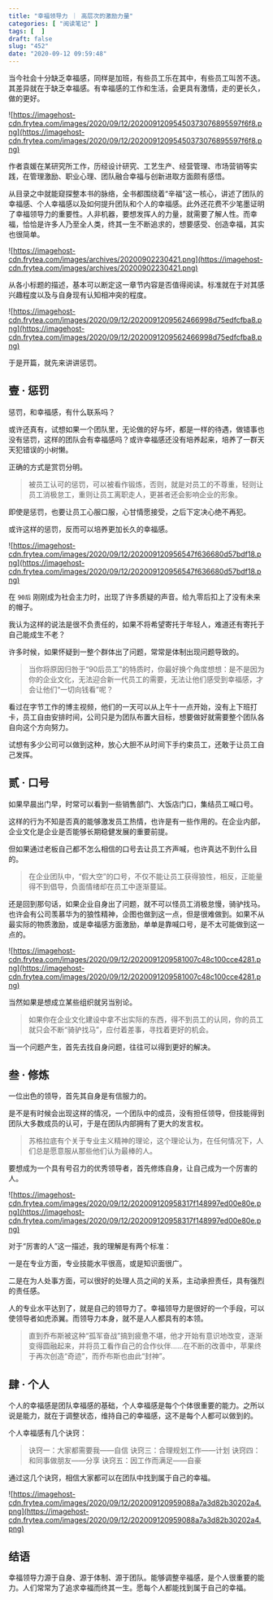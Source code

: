 ```yaml
---
title: "幸福领导力 ｜ 高层次的激励力量"
categories: [ "阅读笔记" ]
tags: [  ]
draft: false
slug: "452"
date: "2020-09-12 09:59:48"
---
```


当今社会十分缺乏幸福感，同样是加班，有些员工乐在其中，有些员工叫苦不迭。其差异就在于缺乏幸福感。有幸福感的工作和生活，会更具有激情，走的更长久，做的更好。

![https://imagehost-cdn.frytea.com/images/2020/09/12/20200912095450373076895597f6f8.png](https://imagehost-cdn.frytea.com/images/2020/09/12/20200912095450373076895597f6f8.png)

作者袁媛在某研究所工作，历经设计研究、工艺生产、经营管理、市场营销等实践，在管理激励、职业心理、团队融合幸福与创新进取方面颇有感悟。

从目录之中就能窥探整本书的脉络，全书都围绕着“辛福”这一核心，讲述了团队的幸福感、个人幸福感以及如何提升团队和个人的幸福感。此外还花费不少笔墨证明了幸福领导力的重要性。人非机器，要想发挥人的力量，就需要了解人性。而幸福，恰恰是许多人乃至全人类，终其一生不断追求的，想要感受、创造幸福，其实也很简单。

![https://imagehost-cdn.frytea.com/images/archives/20200902230421.png](https://imagehost-cdn.frytea.com/images/archives/20200902230421.png)

从各小标题的描述，基本可以断定这一章节内容是否值得阅读。标准就在于对其感兴趣程度以及与自身现有认知相冲突的程度。

![https://imagehost-cdn.frytea.com/images/2020/09/12/2020091209562466998d75edfcfba8.png](https://imagehost-cdn.frytea.com/images/2020/09/12/2020091209562466998d75edfcfba8.png)

于是开篇，就先来讲讲惩罚。

## 壹 · 惩罚

惩罚，和幸福感，有什么联系吗？

或许还真有，试想如果一个团队里，无论做的好与坏，都是一样的待遇，做错事也没有惩罚，这样的团队会有幸福感吗？或许幸福感还没有培养起来，培养了一群天天犯错误的小树懒。

正确的方式是赏罚分明。

> 被员工认可的惩罚，可以被看作锻炼，否则，就是对员工的不尊重，轻则让员工消极怠工，重则让员工离职走人，更甚者还会影响企业的形象。

即使是惩罚，也要让员工心服口服，心甘情愿接受，之后下定决心绝不再犯。

或许这样的惩罚，反而可以培养更加长久的幸福感。

![https://imagehost-cdn.frytea.com/images/2020/09/12/202009120956547f636680d57bdf18.png](https://imagehost-cdn.frytea.com/images/2020/09/12/202009120956547f636680d57bdf18.png)

在 `90后` 刚刚成为社会主力时，出现了许多质疑的声音。给九零后扣上了没有未来的帽子。

我认为这样的说法是很不负责任的，如果不将希望寄托于年轻人，难道还有寄托于自己能成生不老？

许多时候，如果怀疑到一整个群体出了问题，常常是体制出现问题导致的。

> 当你将原因归咎于“90后员工”的特质时，你最好换个角度想想：是不是因为你的企业文化，无法迎合新一代员工的需要，无法让他们感受到幸福感，才会让他们“一切向钱看”呢？

看过在字节工作的博主视频，他们的一天可以从上午十一点开始，没有上下班打卡，员工自由安排时间，公司只是为团队布置大目标，想要做好就需要整个团队各自向这个方向努力。

试想有多少公司可以做到这种，放心大胆不从时间下手约束员工，还敢于让员工自己发挥。

## 贰 · 口号

如果早晨出门早，时常可以看到一些销售部门、大饭店门口，集结员工喊口号。

这样的行为不知是否真的能够激发员工热情，也许是有一些作用的。在企业内部，企业文化是企业是否能够长期稳健发展的重要前提。

但如果通过老板自己都不怎么相信的口号去让员工齐声喊，也许真达不到什么目的。

> 在企业团队中，“假大空”的口号，不仅不能让员工获得狼性，相反，正能量得不到倡导，负面情绪却在员工中逐渐蔓延。

还是回到那句话，如果企业自身出了问题，就不可以怪员工消极怠慢，骑驴找马。也许会有公司羡慕华为的狼性精神，企图也做到这一点，但是很难做到。如果不从最实际的物质激励，或是幸福感方面激励，单单是靠喊口号，是不太可能做到这一点的。

![https://imagehost-cdn.frytea.com/images/2020/09/12/2020091209581007c48c100cce4281.png](https://imagehost-cdn.frytea.com/images/2020/09/12/2020091209581007c48c100cce4281.png)

当然如果是想成立某些组织就另当别论。

> 如果你在企业文化建设中拿不出实际的东西，得不到员工的认同，你的员工就只会不断“骑驴找马”，应付着差事，寻找着更好的机会。

当一个问题产生，首先去找自身问题，往往可以得到更好的解决。

## 叁 · 修炼

一位出色的领导，首先其自身是有信服力的。

是不是有时候会出现这样的情况，一个团队中的成员，没有担任领导，但技能得到团队大多数成员的认可，于是在团队内部拥有了更大的发言权。

> 苏格拉底有个关于专业主义精神的理论，这个理论认为，在任何情况下，人们总是愿意服从那些他们认为最棒的人。

要想成为一个具有号召力的优秀领导者，首先修炼自身，让自己成为一个厉害的人。

![https://imagehost-cdn.frytea.com/images/2020/09/12/202009120958317f148997ed00e80e.png](https://imagehost-cdn.frytea.com/images/2020/09/12/202009120958317f148997ed00e80e.png)

对于“厉害的人”这一描述，我的理解是有两个标准：

一是在专业方面，专业技能水平很高，或是知识面很广。

二是在为人处事方面，可以很好的处理人员之间的关系，主动承担责任，具有强烈的责任感。

人的专业水平达到了，就是自己的领导力了。幸福领导力是很好的一个手段，可以使领导者如虎添翼。而领导力本身，就不是人人都具有的本领。

> 直到乔布斯被这种“孤军奋战”搞到疲惫不堪，他才开始有意识地改变，逐渐变得圆融起来，并将员工看作自己的合作伙伴……在不断的改善中，苹果终于再次创造“奇迹”，而乔布斯也由此“封神”。

## 肆 · 个人

个人的幸福感是团队幸福感的基础，个人幸福感是每个个体很重要的能力。之所以说是能力，就在于调整状态，维持自己的幸福感，这不是每个人都可以做到的。

个人幸福感有几个诀窍：

> 诀窍一：大家都需要我——自信
诀窍三：合理规划工作——计划
诀窍四：和同事做朋友——分享
诀窍五：因工作而满足——自豪

通过这几个诀窍，相信大家都可以在团队中找到属于自己的幸福。

![https://imagehost-cdn.frytea.com/images/2020/09/12/202009120959088a7a3d82b30202a4.png](https://imagehost-cdn.frytea.com/images/2020/09/12/202009120959088a7a3d82b30202a4.png)

## 结语

幸福领导力源于自身、源于体制、源于团队。能够调整辛福感，是个人很重要的能力。人们常常为了追求幸福而终其一生。愿每个人都能找到属于自己的幸福。